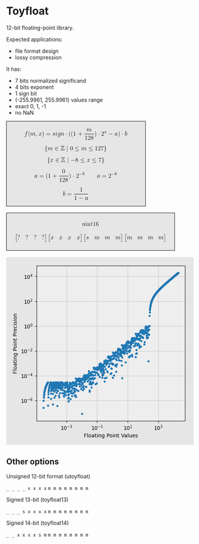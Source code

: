 # Toyfloat

12-bit floating-point library.

Expected applications:

* file format design
* lossy compression

It has:

* 7 bits normalized significand
* 4 bits exponent
* 1 sign bit
* (-255.9961, 255.9961) values range
* exact 0, 1, -1
* no NaN

![Formula](images/formula.png)

![Toyfloat in uint16: 4 empty bits, exponent, sign and mantissa.](images/bits.png)

![Precision graph](images/precision.png)

## Other options

Unsigned 12-bit format (utoyfloat)

`_ _ _ _ x x x x` `m m m m m m m m`

Signed 13-bit (toyfloat13)

`_ _ _ s x x x x` `m m m m m m m m`

Signed 14-bit (toyfloat14)

`_ _ x x x x s m` `m m m m m m m m`
